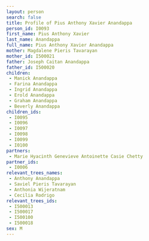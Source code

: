 ```yaml
---
layout: person
search: false
title: Profile of Pius Anthony Xavier Anandappa
person_id: I0093
first_name: Pius Anthony Xavier
last_name: Anandappa
full_name: Pius Anthony Xavier Anandappa
mother: Magdalene Pieris Tavarayan
mother_id: I500021
father: Joseph Caitan Anandappa
father_id: I500020
children:
 - Manick Anandappa
 - Farina Anandappa
 - Ingrid Anandappa
 - Erold Anandappa
 - Graham Anandappa
 - Beverly Anandappa
children_ids:
 - I0095
 - I0096
 - I0097
 - I0098
 - I0099
 - I0100
partners:
 - Marie Hyacinth Genevieve Antoinette Casie Chetty
partner_ids:
 - I0006
relevant_trees_names:
 - Anthony Anandappa
 - Saviel Pieris Tavarayan
 - Anthonia Wijeratnam
 - Cecilia Rodrigo
relevant_trees_ids:
 - I500013
 - I500017
 - I500100
 - I500018
sex: M
---
```


